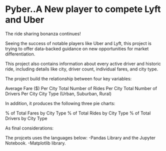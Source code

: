 # Pyber..A New player to compete Lyft and Uber

The ride sharing bonanza continues!

Seeing the success of notable players like Uber and Lyft, this project is trying to offer data-backed guidance on new opportunities for market differentiation.

This project also contains information about every active driver and historic ride, including details like city, driver count, individual fares, and city type.

The project build the relationship between four key variables:


Average Fare ($) Per City
Total Number of Rides Per City
Total Number of Drivers Per City
City Type (Urban, Suburban, Rural)


In addition, it produces the following three pie charts:


% of Total Fares by City Type
% of Total Rides by City Type
% of Total Drivers by City Type


As final considerations:


The projcets uses the languages below:
-Pandas Library and the Jupyter Notebook.
-Matplotlib library.


